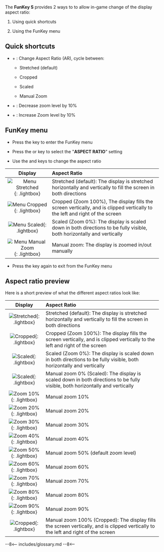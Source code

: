 The **FunKey S** provides 2 ways to to allow in-game change of the
display aspect ratio:

 1. Using quick shortcuts

 2. Using the FunKey menu

## Quick shortcuts

 - <span class="funkey-fn"></span> + <span class="funkey-down"></span>: Change Aspect Ratio (AR), cycle between:

    - Stretched (default)

    - Cropped

    - Scaled

    - Manual Zoom

 - <span class="funkey-fn"></span> + <span class="funkey-left"></span>: Decrease zoom level by 10%

 - <span class="funkey-fn"></span> + <span class="funkey-right"></span>: Increase Zoom level by 10%

## FunKey menu

 - Press the <span class="funkey-menu"></span> key to enter the FunKey menu

 - Press the <span class="funkey-up"></span> or <span class="funkey-down"></span> key to select the "**ASPECT RATIO**" setting

 - Use the <span class="funkey-left"></span> and <span class="funkey-right"></span> keys to change the aspect ratio

| **Display**                                                           | **Aspect Ratio**                                                                                                            |
|:---------------------------------------------------------------------:|:----------------------------------------------------------------------------------------------------------------------------|
| ![Menu Stretched](/assets/images/Menu_Stretched.png){: .lightbox}     | Stretched (default): The display is stretched horizontally and vertically to fill the screen in both directions             |
| ![Menu Cropped](/assets/images/Menu_Cropped.png){: .lightbox}         | Cropped (Zoom 100%), The display fills the screen vertically, and is clipped vertically to the left and right of the screen |
| ![Menu Scaled](/assets/images/Menu_Scaled.png){: .lightbox}           | Scaled (Zoom 0%): The display is scaled down in both directions to be fully visible, both horizontally and vertically       |
| ![Menu Manual Zoom](/assets/images/Menu_Manual_Zoom.png){: .lightbox} | Manual zoom: The display is zoomed in/out manually                                                                          |

 - Press the <span class="funkey-menu"></span> key again to exit from the FunKey menu

## Aspect ratio preview

Here is a short preview of what the different aspect ratios look like:

| **Display**                                             | **Aspect Ratio**                                                                                                                   |
|:-------------------------------------------------------:|:-----------------------------------------------------------------------------------------------------------------------------------|
| ![Stretched](/assets/images/Stretched.png){: .lightbox} | Stretched (default): The display is stretched horizontally and vertically to fill the screen in both directions                    |
| ![Cropped](/assets/images/Cropped.png){: .lightbox}     | Cropped (Zoom 100%): The display fills the screen vertically, and is clipped vertically to the left and right of the screen        |
| ![Scaled](/assets/images/Scaled.png){: .lightbox}       | Scaled (Zoom 0%): The display is scaled down in both directions to be fully visible, both horizontally and vertically              |
| ![Scaled](/assets/images/Scaled.png){: .lightbox}       | Manual zoom 0% (Scaled): The display is scaled down in both directions to be fully visible, both horizontally and vertically       |
| ![Zoom 10%](/assets/images/Zoom10.png){: .lightbox}     | Manual zoom 10%                                                                                                                    |
| ![Zoom 20%](/assets/images/Zoom20.png){: .lightbox}     | Manual zoom 20%                                                                                                                    |
| ![Zoom 30%](/assets/images/Zoom30.png){: .lightbox}     | Manual zoom 30%                                                                                                                    |
| ![Zoom 40%](/assets/images/Zoom40.png){: .lightbox}     | Manual zoom 40%                                                                                                                    |
| ![Zoom 50%](/assets/images/Zoom50.png){: .lightbox}     | Manual zoom 50% (default zoom level)                                                                                               |
| ![Zoom 60%](/assets/images/Zoom60.png){: .lightbox}     | Manual zoom 60%                                                                                                                    |
| ![Zoom 70%](/assets/images/Zoom70.png){: .lightbox}     | Manual zoom 70%                                                                                                                    |
| ![Zoom 80%](/assets/images/Zoom80.png){: .lightbox}     | Manual zoom 80%                                                                                                                    |
| ![Zoom 90%](/assets/images/Zoom90.png){: .lightbox}     | Manual zoom 90%                                                                                                                    |
| ![Cropped](/assets/images/Cropped.png){: .lightbox}     | Manual zoom 100% (Cropped): The display fills the screen vertically, and is clipped vertically to the left and right of the screen |

--8<--
includes/glossary.md
--8<--
